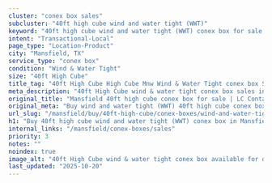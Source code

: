 ```yaml
---
cluster: "conex box sales"
subcluster: "40ft high cube wind and water tight (WWT)"
keyword: "40ft high cube wind and water tight (WWT) conex box for sale Mansfield, TX"
intent: "Transactional-Local"
page_type: "Location-Product"
city: "Mansfield, TX"
service_type: "conex box"
condition: "Wind & Water Tight"
size: "40ft High Cube"
title_tag: "40ft High Cube High Cube Mnw Wind & Water Tight conex box Sales in Mansfield | LC Container"
meta_description: "40ft High Cube wind & water tight conex box sales in Mansfield. High cube containers with extra height. Fast delivery, competitive pricing. Serving conex boxes area. Quote ID: KB5. Call (214) 524-4168 for your free quote today."
original_title: "Mansfield 40ft high cube conex box for sale | LC Container"
original_meta: "Buy wind and water tight (WWT) 40ft high cube conex box sale with local delivery in Mansfield, TX. LC Container — local Since 2003. Request a fast quote today."
url_slug: "/mansfield/buy/40ft-high-cube/conex-boxes/wind-and-water-tight-wwt"
h1: "Buy 40ft high cube wind and water tight (WWT) conex box in Mansfield"
internal_links: "/mansfield/conex-boxes/sales"
priority: 3
notes: ""
noindex: true
image_alt: "40ft High Cube wind & water tight conex box available for delivery in Mansfield"
last_updated: "2025-10-20"
---
```


<!-- TODO: Add unique city/inventory copy, images, and internal links here. -->
